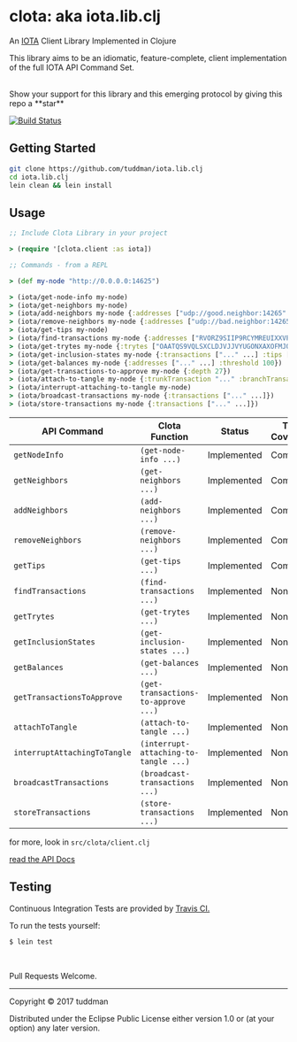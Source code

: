 # clota: aka iota.lib.clj

An [IOTA](https://iota.org) Client Library Implemented in Clojure

This library aims to be an idiomatic, feature-complete, client implementation of the full IOTA API Command Set.

<br>
Show your support for this library and this emerging protocol by giving this repo a **star**

[![Build Status](https://travis-ci.org/tuddman/iota.lib.clj.svg?branch=master)](https://travis-ci.org/tuddman/iota.lib.clj)


## Getting Started

```bash
git clone https://github.com/tuddman/iota.lib.clj
cd iota.lib.clj
lein clean && lein install
```

## Usage

```clojure
;; Include Clota Library in your project

> (require '[clota.client :as iota])

;; Commands - from a REPL

> (def my-node "http://0.0.0.0:14625")

> (iota/get-node-info my-node)
> (iota/get-neighbors my-node)
> (iota/add-neighbors my-node {:addresses ["udp://good.neighbor:14265" ...] })
> (iota/remove-neighbors my-node {:addresses ["udp://bad.neighbor:14265" ...] })
> (iota/get-tips my-node)
> (iota/find-transactions my-node {:addresses ["RVORZ9SIIP9RCYMREUIXXVPQIPHVCNPQ9HZWYKFWYWZRE9JQKG9REPKIASHUUECPSQO9JT9XNMVKWYGVAZETAIRPTM"]})
> (iota/get-trytes my-node {:trytes ["OAATQS9VQLSXCLDJVJJVYUGONXAXOFMJOZNSYWRZSWECMXAQQURHQBJNLD9IOFEPGZEPEMPXCIVRX9999"]})
> (iota/get-inclusion-states my-node {:transactions ["..." ...] :tips ["..." ...]}
> (iota/get-balances my-node {:addresses ["..." ...] :threshold 100})
> (iota/get-transactions-to-approve my-node {:depth 27})
> (iota/attach-to-tangle my-node {:trunkTransaction "..." :branchTransaction "..." :min-weight-magnitude 18 :trytes ["..." ...]})
> (iota/interrupt-attaching-to-tangle my-node)
> (iota/broadcast-transactions my-node {:transactions ["..." ...]})
> (iota/store-transactions my-node {:transactions ["..." ...]})
```

API Command | Clota Function | Status | Test Coverage
--- | --- | --- | ---
`getNodeInfo` | `(get-node-info ...)` | Implemented | Complete
`getNeighbors` | `(get-neighbors ...)` | Implemented | Complete
`addNeighbors` | `(add-neighbors ...)` | Implemented | Complete
`removeNeighbors` | `(remove-neighbors ...)` | Implemented | Complete
`getTips` | `(get-tips ...)` | Implemented | Complete
`findTransactions` | `(find-transactions ...)` | Implemented | None
`getTrytes` | `(get-trytes ...)` | Implemented | None
`getInclusionStates` | `(get-inclusion-states ...)` | Implemented | None
`getBalances` | `(get-balances ...)` | Implemented | None
`getTransactionsToApprove` | `(get-transactions-to-approve ...)` | Implemented | None
`attachToTangle` | `(attach-to-tangle ...)` | Implemented | None
`interruptAttachingToTangle` | `(interrupt-attaching-to-tangle ...)` | Implemented | None
`broadcastTransactions` | `(broadcast-transactions ...)` | Implemented | None
`storeTransactions` | `(store-transactions ...)` | Implemented | None

for more, look in `src/clota/client.clj`

[read the API Docs](https://iota.readme.io)

## Testing

Continuous Integration Tests are provided by [Travis CI.](https://travis-ci.com/)

To run the tests yourself:

```bash
$ lein test
```
<br>


Pull Requests Welcome.
<br>

---

Copyright © 2017 tuddman

Distributed under the Eclipse Public License either version 1.0 or (at
your option) any later version.
